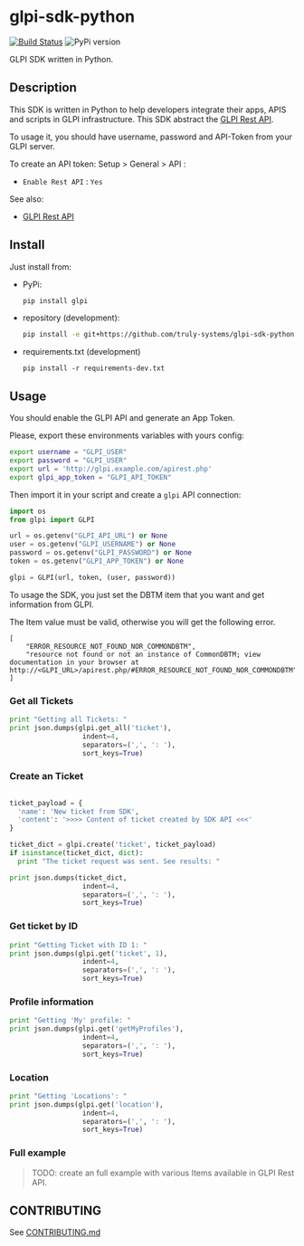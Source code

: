 # glpi-sdk-python

[![Build Status](https://travis-ci.org/truly-systems/glpi-sdk-python.svg?branch=master)](https://travis-ci.org/truly-systems/glpi-sdk-python)
![PyPi version](https://img.shields.io/pypi/v/glpi.svg)


GLPI SDK written in Python.

## Description

This SDK is written in Python to help developers integrate their apps, APIS and scripts in GLPI infrastructure. This SDK abstract
the [GLPI Rest API](https://github.com/glpi-project/glpi/blob/9.1/bugfixes/apirest.md).

To usage it, you should have username, password and API-Token from your GLPI server.

To create an API token: Setup > General > API :
* `Enable Rest API` : `Yes`

See also:
* [GLPI Rest API](https://github.com/glpi-project/glpi/blob/9.1/bugfixes/apirest.md#glpi-rest-api--documentation)


## Install

Just install from:

* PyPi:

  ```bash
  pip install glpi
  ```

* repository (development):

  ```bash
  pip install -e git+https://github.com/truly-systems/glpi-sdk-python.git@master#egg=glpi
  ```

* requirements.txt (development)

    ```shell
    pip install -r requirements-dev.txt
    ```

## Usage

You should enable the GLPI API and generate an App Token.

Please, export these environments variables with yours config:

  ```bash
  export username = "GLPI_USER"
  export password = "GLPI_USER"
  export url = 'http://glpi.example.com/apirest.php'
  export glpi_app_token = "GLPI_API_TOKEN"
  ```

Then import it in your script and create a `glpi` API connection:

  ```python
  import os
  from glpi import GLPI

  url = os.getenv("GLPI_API_URL") or None
  user = os.getenv("GLPI_USERNAME") or None
  password = os.getenv("GLPI_PASSWORD") or None
  token = os.getenv("GLPI_APP_TOKEN") or None

  glpi = GLPI(url, token, (user, password))
  ```

To usage the SDK, you just set the DBTM item that you want and get information from GLPI.

The Item value must be valid, otherwise you will get the following error.

```shell
[
    "ERROR_RESOURCE_NOT_FOUND_NOR_COMMONDBTM",
    "resource not found or not an instance of CommonDBTM; view documentation in your browser at http://<GLPI_URL>/apirest.php/#ERROR_RESOURCE_NOT_FOUND_NOR_COMMONDBTM"
]
```

### Get all Tickets

  ```python
  print "Getting all Tickets: "
  print json.dumps(glpi.get_all('ticket'),
                    indent=4,
                    separators=(',', ': '),
                    sort_keys=True)
  ```

### Create an Ticket

  ```python

  ticket_payload = {
    'name': 'New ticket from SDK',
    'content': '>>>> Content of ticket created by SDK API <<<'
  }

  ticket_dict = glpi.create('ticket', ticket_payload)
  if isinstance(ticket_dict, dict):
    print "The ticket request was sent. See results: "

  print json.dumps(ticket_dict,
                    indent=4,
                    separators=(',', ': '),
                    sort_keys=True)
  ```

### Get ticket by ID

  ```python
  print "Getting Ticket with ID 1: "
  print json.dumps(glpi.get('ticket', 1),
                    indent=4,
                    separators=(',', ': '),
                    sort_keys=True)
  ```

### Profile information

  ```python
  print "Getting 'My' profile: "
  print json.dumps(glpi.get('getMyProfiles'),
                    indent=4,
                    separators=(',', ': '),
                    sort_keys=True)
  ```

### Location

  ```python
  print "Getting 'Locations': "
  print json.dumps(glpi.get('location'),
                    indent=4,
                    separators=(',', ': '),
                    sort_keys=True)
  ```

### Full example

> TODO: create an full example with various Items available in GLPI Rest API.


## CONTRIBUTING

See [CONTRIBUTING.md](CONTRIBUTING.md)
